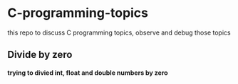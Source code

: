 # C-programming-topics
this repo to discuss C programming topics, observe and debug those topics

## Divide by zero
#### trying to divied int, float and double numbers by zero


